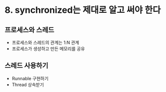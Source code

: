 # 8. synchronized는 제대로 알고 써야 한다

## 프로세스와 스레드
- 프로세스와 스레드의 관계는 1:N 관계
- 프로세스가 생성하고 만든 메모리를 공유

## 스레드 사용하기
- Runnable 구현하기
- Thread 상속받기